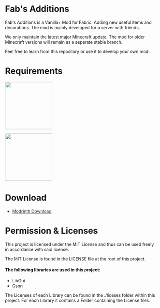 # Fab's Additions

Fab's Additions is a Vanilla+ Mod for Fabric. Adding new useful items and decorations.
The mod is mainly developed for a server with friends. 

We only maintain the latest major Minecraft update. The mod for older Minecraft versions will remain as a seperate stable branch.

Feel free to learn from this repository or use it to develop your own mod.

# Requirements

<p><a href="https://modrinth.com/mod/fabric-api"><img src="https://i.imgur.com/Ol1Tcf8.png" width="156"></a></p>

<p><a href="https://modrinth.com/mod/fabric-language-kotlin"><img src="https://i.imgur.com/c1DH9VL.png" width="156"></a></p>

# Download

- <a href="https://modrinth.com/mod/fab-additions">Modrinth Download</a>

# Permission & Licenses
This project is licensed under the MIT License and thus can be used freely in accordance with said license.

The MIT License is found in the LICENSE file at the root of this project.

#### The following libraries are used in this project:
- LibGui
- Gson

The Licenses of each Library can be found in the ./liceses folder within this project. For each Library it contains a Folder containing the License files.